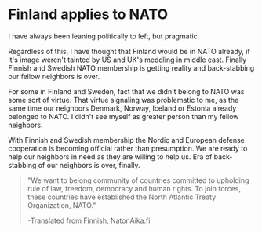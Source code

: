 # Finland applies to NATO

I have always been leaning politically to left, but pragmatic.

Regardless of this, I have thought that Finland would be in NATO already, if it's image weren't tainted by US and UK's meddling in middle east. Finally Finnish and Swedish NATO membership is getting reality and back-stabbing our fellow neighbors is over.

For some in Finland and Sweden, fact that we didn't belong to NATO was some sort of virtue. That virtue signaling was problematic to me, as the same time our neighbors Denmark, Norway, Iceland or Estonia already belonged to NATO. I didn't see myself as greater person than my fellow neighbors.

With Finnish and Swedish membership the Nordic and European defense cooperation is becoming official rather than presumption. We are ready to help our neighbors in need as they are willing to help us. Era of back-stabbing of our neighbors is over, finally.

> "We want to belong community of countries committed to upholding rule of law, freedom, democracy and human rights. To join forces, these countries have established the North Atlantic Treaty Organization, NATO." 
>
> -Translated from Finnish, NatonAika.fi